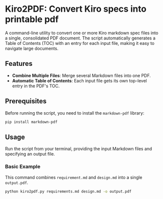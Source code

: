 # Kiro2PDF: Convert Kiro specs into printable pdf

A command-line utility to convert one or more Kiro markdown spec files into a single, consolidated PDF document. The script automatically generates a Table of Contents (TOC) with an entry for each input file, making it easy to navigate large documents.

## Features

-   **Combine Multiple Files**: Merge several Markdown files into one PDF.
-   **Automatic Table of Contents**: Each input file gets its own top-level entry in the PDF's TOC.

## Prerequisites

Before running the script, you need to install the `markdown-pdf` library:

```bash
pip install markdown-pdf
```

## Usage

Run the script from your terminal, providing the input Markdown files and specifying an output file.

### Basic Example

This command combines `requirement.md` and `design.md` into a single `output.pdf`.

```bash
python kiro2pdf.py requirements.md design.md -o output.pdf
```
